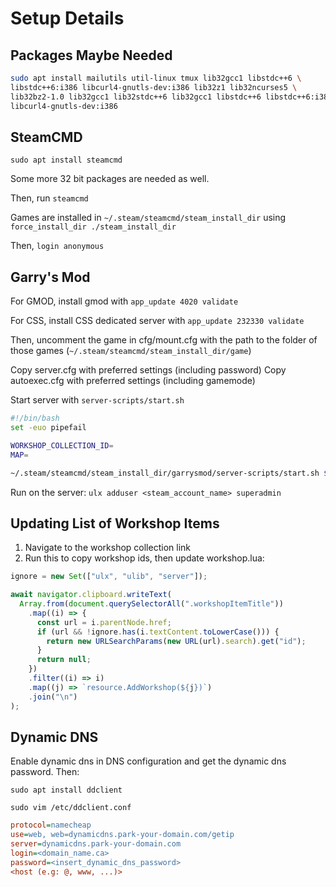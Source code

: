 # Setup Details

## Packages Maybe Needed

```bash
sudo apt install mailutils util-linux tmux lib32gcc1 libstdc++6 \
libstdc++6:i386 libcurl4-gnutls-dev:i386 lib32z1 lib32ncurses5 \
lib32bz2-1.0 lib32gcc1 lib32stdc++6 lib32gcc1 libstdc++6 libstdc++6:i386 \
libcurl4-gnutls-dev:i386
```

## SteamCMD

`sudo apt install steamcmd`

Some more 32 bit packages are needed as well.

Then, run `steamcmd`

Games are installed in `~/.steam/steamcmd/steam_install_dir` using `force_install_dir ./steam_install_dir`

Then, `login anonymous`

## Garry's Mod

For GMOD, install gmod with `app_update 4020 validate`

For CSS, install CSS dedicated server with `app_update 232330 validate`

Then, uncomment the game in cfg/mount.cfg with the path to the folder of those games (`~/.steam/steamcmd/steam_install_dir/game`)

Copy server.cfg with preferred settings (including password)
Copy autoexec.cfg with preferred settings (including gamemode)

Start server with `server-scripts/start.sh`

```bash
#!/bin/bash
set -euo pipefail

WORKSHOP_COLLECTION_ID=
MAP=

~/.steam/steamcmd/steam_install_dir/garrysmod/server-scripts/start.sh $WORKSHOP_COLLECTION_ID $MAP
```

Run on the server:
`ulx adduser <steam_account_name> superadmin`

## Updating List of Workshop Items

1. Navigate to the workshop collection link
2. Run this to copy workshop ids, then update workshop.lua:

```javascript
ignore = new Set(["ulx", "ulib", "server"]);

await navigator.clipboard.writeText(
  Array.from(document.querySelectorAll(".workshopItemTitle"))
    .map((i) => {
      const url = i.parentNode.href;
      if (url && !ignore.has(i.textContent.toLowerCase())) {
        return new URLSearchParams(new URL(url).search).get("id");
      }
      return null;
    })
    .filter((i) => i)
    .map((j) => `resource.AddWorkshop(${j})`)
    .join("\n")
);
```

## Dynamic DNS

Enable dynamic dns in DNS configuration and get the dynamic dns password. Then:

`sudo apt install ddclient`

`sudo vim /etc/ddclient.conf`

```ini
protocol=namecheap
use=web, web=dynamicdns.park-your-domain.com/getip
server=dynamicdns.park-your-domain.com
login=<domain_name.ca>
password=<insert_dynamic_dns_password>
<host (e.g: @, www, ...)>
```
